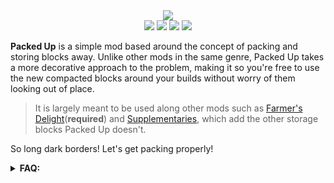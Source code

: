 <div align="center"><img src="https://cdn.modrinth.com/data/cached_images/5e8c3bb64480f87ad92f1efc807f03ab2eb4976d.png" /></div>

<div align="center">
	<img src="https://img.shields.io/badge/mod%20loader-forge%20|%20neoforge-blue?style=flat-square" />
	<img src="https://cf.way2muchnoise.eu/versions/available%20for_1007751_all(555555-007ec6-fff-fff).svg?badge_style=flat">
	<a href="https://modrinth.com/mod/packed-up"> <img src="https://img.shields.io/modrinth/dt/opsrwaeY?style=flat-square&logo=modrinth&logoSize=auto&color=4caf50"></a>
	<a href="https://www.curseforge.com/minecraft/mc-mods/packed-up"> <img src="https://img.shields.io/curseforge/dt/1007751?style=flat-square&logo=curseforge&logoSize=auto&color=4caf50"></a>
</div>

**Packed Up** is a simple mod based around the concept of packing and storing blocks away. Unlike other mods in the same genre, Packed Up takes a more decorative approach to the problem, making it so you're free to use the new compacted blocks around your builds without worry of them looking out of place.

>  It is largely meant to be used along other mods such as [Farmer's Delight](https://modrinth.com/mod/farmers-delight)(**required**) and [Supplementaries](https://modrinth.com/mod/supplementaries), which add the other storage blocks Packed Up doesn't.

So long dark borders! Let's get packing properly!

<details>
  <summary><b>FAQ:</b></summary>
  
**Q: Where should I leave suggestions or feedback?**

A: I would love to hear any suggestions or feedback you have! I only ask that you leave it as a new issue here as it makes it easier for me to manage and track.

**Q: Can I use this in my modpack?**

A: Absolutely! I only ask that you give credit if you do. Other than that, feel free to include it and modify it however you see fit for your pack.

**Q: What version(s) will be supported?**

A: Only the latest major version will be supported. I may update older versions if there are any major bugs/oversights, but will not be backporting new features to them.
</details>
